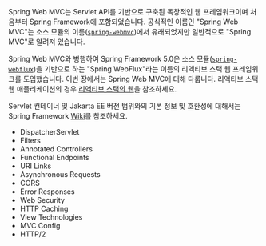 <p>Spring Web MVC는 Servlet API를 기반으로 구축된 독창적인 웹 프레임워크이며 처음부터 Spring Framework에 포함되었습니다. 공식적인 이름인 "Spring Web MVC"는 소스 모듈의 이름(<a href="https://github.com/spring-projects/spring-framework/tree/main/spring-webmvc"><code>spring-webmvc</code></a>)에서 유래되었지만 일반적으로 "Spring MVC"로 알려져 있습니다.</p>
<p>Spring Web MVC와 병행하여 Spring Framework 5.0은 소스 모듈(<a href="https://github.com/spring-projects/spring-framework/tree/main/spring-webflux"><code>spring-webflux</code></a>)을 기반으로 하는 "Spring WebFlux"라는 이름의 리액티브 스택 웹 프레임워크를 도입했습니다. 이번 장에서는 Spring Web MVC에 대해 다룹니다. 리액티브 스택 웹 애플리케이션의 경우 <a href="https://docs.spring.io/spring-framework/reference/web-reactive.html">리액티브 스택의 웹</a>을 참조하세요.</p>
<p>Servlet 컨테이너 및 Jakarta EE 버전 범위와의 기본 정보 및 호환성에 대해서는 Spring Framework <a href="https://github.com/spring-projects/spring-framework/wiki/Spring-Framework-Versions">Wiki</a>를 참조하세요.</p>
<ul>
<li>DispatcherServlet</li>
<li>Filters</li>
<li>Annotated Controllers</li>
<li>Functional Endpoints</li>
<li>URI Links</li>
<li>Asynchronous Requests</li>
<li>CORS</li>
<li>Error Responses</li>
<li>Web Security</li>
<li>HTTP Caching</li>
<li>View Technologies</li>
<li>MVC Config</li>
<li>HTTP/2</li>
</ul>